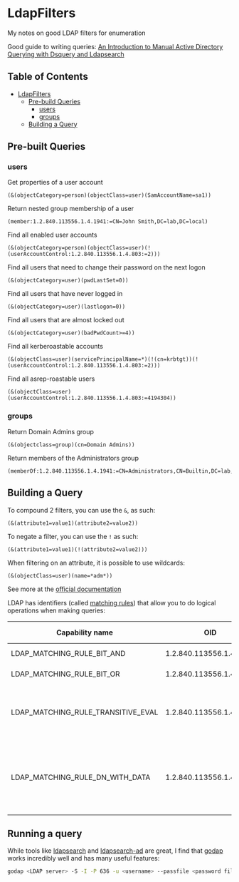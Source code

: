 # LdapFilters
My notes on good LDAP filters for enumeration

Good guide to writing queries: [An Introduction to Manual Active Directory Querying with Dsquery and Ldapsearch](https://posts.specterops.io/an-introduction-to-manual-active-directory-querying-with-dsquery-and-ldapsearch-84943c13d7eb)

## Table of Contents

- [LdapFilters](#ldapfilters)
   * [Pre-build Queries](#pre-build-queries)
      + [users](#users)
      + [groups](#groups)
   * [Building a Query](#building-a-query)

## Pre-built Queries

### users

Get properties of a user account
```
(&(objectCategory=person)(objectClass=user)(SamAccountName=sa1))
```

Return nested group membership of a user
```
(member:1.2.840.113556.1.4.1941:=CN=John Smith,DC=lab,DC=local)
```

Find all enabled user accounts
```
(&(objectCategory=person)(objectClass=user)(!(userAccountControl:1.2.840.113556.1.4.803:=2)))
```
Find all users that need to change their password on the next logon
```
(&(objectCategory=user)(pwdLastSet=0))
```

Find all users that have never logged in
```
(&(objectCategory=user)(lastlogon=0))
```

Find all users that are almost locked out
```
(&(objectCategory=user)(badPwdCount>=4))
```

Find all kerberoastable accounts
```
(&(objectClass=user)(servicePrincipalName=*)(!(cn=krbtgt))(!(userAccountControl:1.2.840.113556.1.4.803:=2)))
```

Find all asrep-roastable users
```
(&(objectClass=user)(userAccountControl:1.2.840.113556.1.4.803:=4194304))
```

### groups

Return Domain Admins group
```
(&(objectclass=group)(cn=Domain Admins))
```

Return members of the Administrators group
```
(memberOf:1.2.840.113556.1.4.1941:=CN=Administrators,CN=Builtin,DC=lab,DC=local)
```


## Building a Query

To compound 2 filters, you can use the `&`, as such:
```
(&(attribute1=value1)(attribute2=value2))
```

To negate a filter, you can use the `!` as such:
```
(&(attribute1=value1)(!(attribute2=value2)))
```

When filtering on an attribute, it is possible to use wildcards:
```
(&(objectClass=user)(name=*adm*))
```

See more at the [official documentation](https://learn.microsoft.com/en-us/archive/technet-wiki/5392.active-directory-ldap-syntax-filters)

LDAP has identifiers (called [matching rules](https://learn.microsoft.com/en-us/openspecs/windows_protocols/ms-adts/4e638665-f466-4597-93c4-12f2ebfabab5)) that allow you to do logical operations when making queries:


| Capability name                    | OID                     | AD Support | Explanation                                                                   |
| ---------------------------------- | ----------------------- | ---------- | ----------------------------------------------------------------------------- |
| LDAP_MATCHING_RULE_BIT_AND         | 1.2.840.113556.1.4.803  | >= 2000    | Bitewise AND                                                                  |
| LDAP_MATCHING_RULE_BIT_OR          | 1.2.840.113556.1.4.804  | >= 2000    | Bitwise OR                                                                    |
| LDAP_MATCHING_RULE_TRANSITIVE_EVAL | 1.2.840.113556.1.4.1941 | >= 2008    | Recursively search attributes (rather than only direct attributes)            |
| LDAP_MATCHING_RULE_DN_WITH_DATA    | 1.2.840.113556.1.4.2253 | >= 2012    | Match on portions of values of syntax Object(DN-String) and Object(DN-Binary) |


## Running a query

While tools like [ldapsearch](https://docs.ldap.com/ldap-sdk/docs/tool-usages/ldapsearch.html) and [ldapsearch-ad](https://github.com/yaap7/ldapsearch-ad) are great, I find that [godap]() works incredibly well and has many useful features:

```bash
godap <LDAP server> -S -I -P 636 -u <username> --passfile <password file>
```
